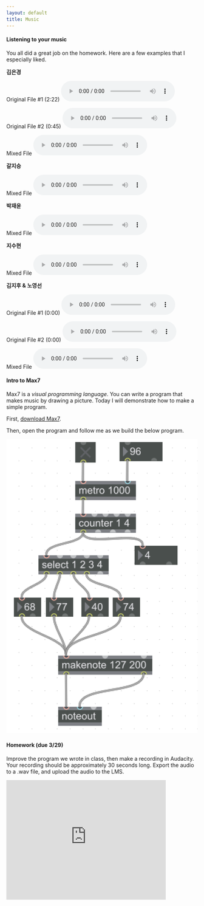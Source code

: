 ```yaml
---
layout: default
title: Music
---
```


#### Listening to your music

You all did a great job on the homework.
Here are a few examples that I especially liked.

**김은경**
<p>
Original File #1 (2:22)
<audio controls>
  <source src="/ggu/music/samples/BIGBANG_BAE_BAE.mp3" type="audio/mpeg">
Your browser does not support the audio element.
</audio></p>

<p>
Original File #2 (0:45)
<audio controls>
  <source src="/ggu/music/samples/IF_YOU_BIGBANG.mp3" type="audio/mpeg">
Your browser does not support the audio element.
</audio></p>

<p>
Mixed File
<audio controls>
  <source src="/ggu/music/samples/Acapella_and_drums.wav" type="audio/wav">
Your browser does not support the audio element.
</audio></p>

**갈지승**
<p>
Mixed File
<audio controls>
  <source src="/ggu/music/samples/갈지승.wav" type="audio/wav">
Your browser does not support the audio element.
</audio></p>

**박재윤**
<p>
Mixed File
<audio controls>
  <source src="/ggu/music/samples/Park-Jae-yun.wav" type="audio/wav">
Your browser does not support the audio element.
</audio></p>

**지수현**
<p> Mixed File
<audio controls>
  <source src="/ggu/music/samples/지수현.wav" type="audio/wav">
Your browser does not support the audio element.
</audio></p>


**김지후 & 노영선**
<p>
Original File #1 (0:00)
<audio controls>
  <source src="/ggu/music/samples/Jim_Dooley.mp3" type="audio/mpeg">
Your browser does not support the audio element.
</audio></p>

<p>
Original File #2 (0:00)
<audio controls>
  <source src="/ggu/music/samples/MAMAMOO.mp3" type="audio/mpeg">
Your browser does not support the audio element.
</audio></p>

<p>
Mixed File
<audio controls>
  <source src="/ggu/music/samples/Acapella_drum2.wav" type="audio/wav">
Your browser does not support the audio element.
</audio></p>


#### Intro to Max7

Max7 is a *visual programming language*.
You can write a program that makes music by drawing a picture.
Today I will demonstrate how to make a simple program.

First, [download Max7](https://cycling74.com/max7/).

Then, open the program and follow me as we build the below program.

![Max_program](/ggu/music/Max.PNG)

#### Homework (due 3/29)

Improve the program we wrote in class, then make a recording in Audacity.
Your recording should be approximately 30 seconds long.
Export the audio to a .wav file, and upload the audio to the LMS.

<iframe width="420" height="315" src="https://www.youtube.com/embed/LVaETZgpz5U" frameborder="0" allowfullscreen></iframe>
